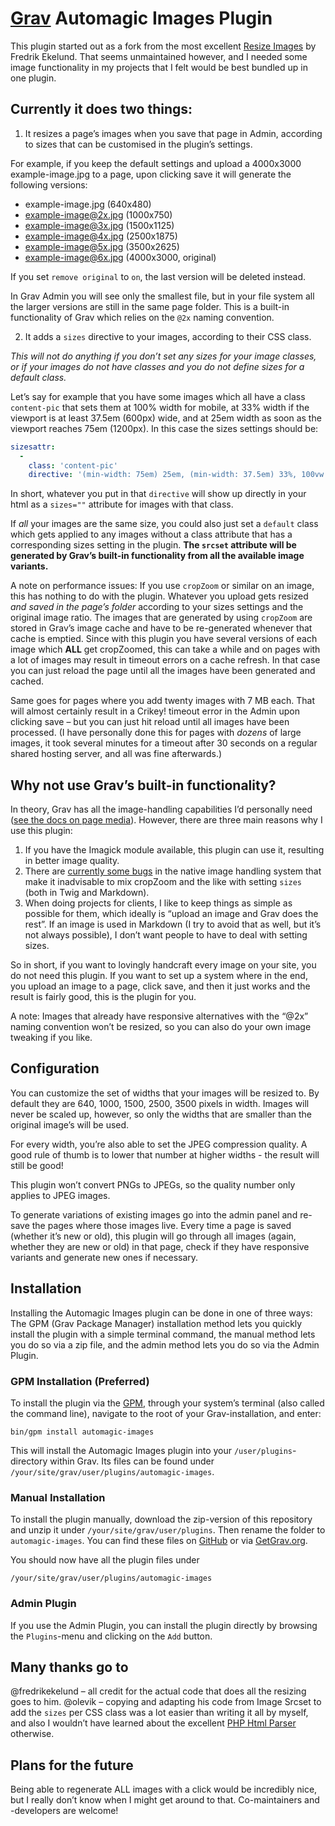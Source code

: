 # [Grav](http://getgrav.org) Automagic Images Plugin

This plugin started out as a fork from the most excellent [Resize Images](https://github.com/fredrikekelund/grav-plugin-resize-images) by Fredrik Ekelund. That seems unmaintained however, and I needed some image functionality in my projects that I felt would be best bundled up in one plugin.

## Currently it does two things:

1. It resizes a page’s images when you save that page in Admin, according to sizes that can be customised in the plugin’s settings.

For example, if you keep the default settings and upload a 4000x3000 example-image.jpg to a page, upon clicking save it will generate the following versions:
- example-image.jpg (640x480)
- example-image@2x.jpg (1000x750)
- example-image@3x.jpg (1500x1125)
- example-image@4x.jpg (2500x1875)
- example-image@5x.jpg (3500x2625)
- example-image@6x.jpg (4000x3000, original)

If you set `remove original` to `on`, the last version will be deleted instead.

In Grav Admin you will see only the smallest file, but in your file system all the larger versions are still in the same page folder. This is a built-in functionality of Grav which relies on the `@2x` naming convention.


2. It adds a `sizes` directive to your images, according to their CSS class.

*This will not do anything if you don’t set any sizes for your image classes, or if your images do not have classes and you do not define sizes for a default class.*

Let’s say for example that you have some images which all have a class `content-pic` that sets them at 100% width for mobile, at 33% width if the viewport is at least 37.5em (600px) wide, and at 25em width as soon as the viewport reaches 75em (1200px). In this case the sizes settings should be:

```yaml
sizesattr:
  -
    class: 'content-pic'
    directive: '(min-width: 75em) 25em, (min-width: 37.5em) 33%, 100vw'
```

In short, whatever you put in that `directive` will show up directly in your html as a `sizes=""` attribute for images with that class.

If *all* your images are the same size, you could also just set a `default` class which gets applied to any images without a class attribute that has a corresponding sizes setting in the plugin. **The `srcset` attribute will be generated by Grav’s built-in functionality from all the available image variants.**

A note on performance issues: If you use `cropZoom` or similar on an image, this has nothing to do with the plugin. Whatever you upload gets resized *and saved in the page’s folder* according to your sizes settings and the original image ratio. The images that are generated by using `cropZoom` are stored in Grav’s image cache and have to be re-generated whenever that cache is emptied. Since with this plugin you have several versions of each image which **ALL** get cropZoomed, this can take a while and on pages with a lot of images may result in timeout errors on a cache refresh. In that case you can just reload the page until all the images have been generated and cached.

Same goes for pages where you add twenty images with 7 MB each. That will almost certainly result in a Crikey! timeout error in the Admin upon clicking save – but you can just hit reload until all images have been processed. (I have personally done this for pages with *dozens* of large images, it took several minutes for a timeout after 30 seconds on a regular shared hosting server, and all was fine afterwards.)

## Why not use Grav’s built-in functionality?
In theory, Grav has all the image-handling capabilities I’d personally need ([see the docs on page media](https://learn.getgrav.org/16/content/media)). However, there are three main reasons why I use this plugin:

1. If you have the Imagick module available, this plugin can use it, resulting in better image quality.
2. There are [currently some bugs](https://github.com/getgrav/grav/issues/3146) in the native image handling system that make it inadvisable to mix cropZoom and the like with setting `sizes` (both in Twig and Markdown).
3. When doing projects for clients, I like to keep things as simple as possible for them, which ideally is “upload an image and Grav does the rest”. If an image is used in Markdown (I try to avoid that as well, but it’s not always possible), I don’t want people to have to deal with setting sizes.

So in short, if you want to lovingly handcraft every image on your site, you do not need this plugin. If you want to set up a system where in the end, you upload an image to a page, click save, and then it just works and the result is fairly good, this is the plugin for you.

A note: Images that already have responsive alternatives with the “@2x” naming convention won’t be resized, so you can also do your own image tweaking if you like.

## Configuration

You can customize the set of widths that your images will be resized to. By default they are 640, 1000, 1500, 2500, 3500 pixels in width. Images will never be scaled up, however, so only the widths that are smaller than the original image’s will be used.

For every width, you’re also able to set the JPEG compression quality.  A good rule of thumb is to lower that number at higher widths - the result will still be good!

This plugin won’t convert PNGs to JPEGs, so the quality number only applies to JPEG images.

To generate variations of existing images go into the admin panel and re-save the pages where those images live. Every time a page is saved (whether it’s new or old), this plugin will go through all images (again, whether they are new or old) in that page, check if they have responsive variants and generate new ones if necessary.

## Installation

Installing the Automagic Images plugin can be done in one of three ways: The GPM (Grav Package Manager) installation method lets you quickly install the plugin with a simple terminal command, the manual method lets you do so via a zip file, and the admin method lets you do so via the Admin Plugin.

### GPM Installation (Preferred)

To install the plugin via the [GPM](http://learn.getgrav.org/advanced/grav-gpm), through your system’s terminal (also called the command line), navigate to the root of your Grav-installation, and enter:

    bin/gpm install automagic-images

This will install the Automagic Images plugin into your `/user/plugins`-directory within Grav. Its files can be found under `/your/site/grav/user/plugins/automagic-images`.

### Manual Installation

To install the plugin manually, download the zip-version of this repository and unzip it under `/your/site/grav/user/plugins`. Then rename the folder to `automagic-images`. You can find these files on [GitHub](https://github.com/skinofthesoul/grav-plugin-automagic-images) or via [GetGrav.org](http://getgrav.org/downloads/plugins).

You should now have all the plugin files under

    /your/site/grav/user/plugins/automagic-images

### Admin Plugin

If you use the Admin Plugin, you can install the plugin directly by browsing the `Plugins`-menu and clicking on the `Add` button.

## Many thanks go to
@fredrikekelund – all credit for the actual code that does all the resizing goes to him.
@olevik – copying and adapting his code from Image Srcset to add the `sizes` per CSS class was a lot easier than writing it all by myself, and also I wouldn’t have learned about the excellent [PHP Html Parser](https://github.com/paquettg/php-html-parser) otherwise.

## Plans for the future
Being able to regenerate ALL images with a click would be incredibly nice, but I really don’t know when I might get around to that. Co-maintainers and -developers are welcome!